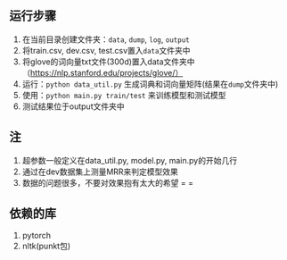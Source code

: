 ## 运行步骤
1. 在当前目录创建文件夹：`data`, `dump`, `log`, `output`
2. 将train.csv, dev.csv, test.csv置入`data`文件夹中
3. 将glove的词向量txt文件(300d)置入data文件夹中（https://nlp.stanford.edu/projects/glove/）
4. 运行：`python data_util.py` 生成词典和词向量矩阵(结果在`dump`文件夹中)
5. 使用：`python main.py train/test` 来训练模型和测试模型
6. 测试结果位于output文件夹中

## 注
1. 超参数一般定义在data_util.py, model.py, main.py的开始几行
2. 通过在dev数据集上测量MRR来判定模型效果
2. 数据的问题很多，不要对效果抱有太大的希望 = =

## 依赖的库
1. pytorch
2. nltk(punkt包)